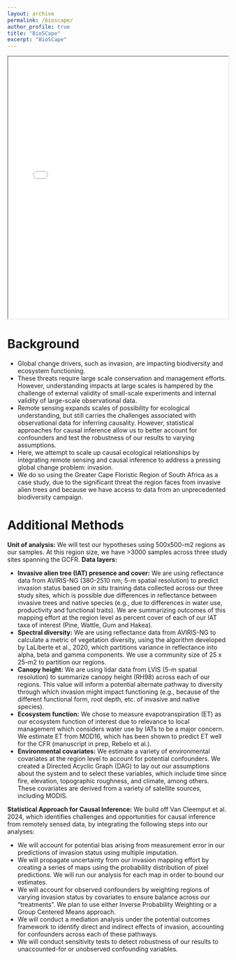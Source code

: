 ```yaml
---
layout: archive
permalink: /bioscape/
author_profile: true
title: "BioSCape"
excerpt: "BioSCape"
---
```


<iframe src="/images/AGU-2024-Poster.pdf" width="100%" height="600px">
    This browser does not support PDFs. Please <a href="/images/AGU-2024-Poster.pdf">download the PDF</a>.
</iframe>

Background
======
* Global change drivers, such as invasion, are impacting biodiversity and ecosystem functioning.
* These threats require large scale conservation and management efforts. However, understanding impacts at large scales is hampered by the challenge of external validity of small-scale experiments and internal validity of large-scale observational data.
* Remote sensing expands scales of possibility for ecological understanding, but still carries the challenges associated with observational data for inferring causality. However, statistical approaches for causal inference allow us to better account for confounders and test the robustness of our results to varying assumptions.
* Here, we attempt to scale up causal ecological relationships by integrating remote sensing and causal inference to address a pressing global change problem: invasion.
* We do so using the Greater Cape Floristic Region of South Africa as a case study, due to the significant threat the region faces from invasive alien trees and because we have access to data from an unprecedented biodiversity campaign.

Additional Methods
======
**Unit of analysis:** We will test our hypotheses using 500x500-m2 regions as our samples. At this region size, we have >3000 samples across three study sites spanning the GCFR.
**Data layers:**
* **Invasive alien tree (IAT) presence and cover:** We are using reflectance data from AVIRIS-NG (380-2510 nm; 5-m spatial resolution) to predict invasion status based on *in situ* training data collected across our three study sites, which is possible due differences in reflectance between invasive trees and native species (e.g., due to differences in water use, productivity and functional traits). We are summarizing outcomes of this mapping effort at the region level as percent cover of each of our IAT taxa of interest (Pine, Wattle, Gum and Hakea).
* **Spectral diversity:** We are using reflectance data from AVIRIS-NG to calculate a metric of vegetation diversity, using the algorithm developed by LaLiberte et al., 2020, which partitions variance in reflectance into alpha, beta and gamma components. We use a community size of 25 x 25-m2 to partition our regions.
* **Canopy height:** We are using lidar data from LVIS (5-m spatial resolution) to summarize canopy height (RH98) across each of our regions. This value will inform a potential alternate pathway to diversity through which invasion might impact functioning (e.g., because of the different functional form, root depth, etc. of invasive and native species).
* **Ecosystem function:** We chose to measure evapotranspiration (ET) as our ecosystem function of interest due to relevance to local management which considers water use by IATs to be a major concern. We estimate ET from MOD16, which has been shown to predict ET well for the CFR (manuscript in prep, Rebelo et al.).
* **Environmental covariates:** We estimate a variety of environmental covariates at the region level to account for potential confounders. We created a Directed Acyclic Graph (DAG) to lay out our assumptions about the system and to select these variables, which include time since fire, elevation, topographic roughness, and climate, among others. These covariates are derived from a variety of satellite sources, including MODIS. 

**Statistical Approach for Causal Inference:** We build off Van Cleemput et al. 2024, which identifies challenges and opportunities for causal inference from remotely sensed data, by integrating the following steps into our analyses:
* We will account for potential bias arising from measurement error in our predictions of invasion status using multiple imputation.
* We will propagate uncertainty from our invasion mapping effort by creating a series of maps using the probability distribution of pixel predictions. We will run our analysis for each map in order to bound our estimates.
* We will account for observed confounders by weighting regions of varying invasion status by covariates to ensure balance across our “treatments”. We plan to use either Inverse Probability Weighting or a Group Centered Means approach.
* We will conduct a mediation analysis under the potential outcomes framework to identify direct and indirect effects of invasion, accounting for confounders across each of these pathways.
* We will conduct sensitivity tests to detect robustness of our results to unaccounted-for or unobserved confounding variables. 


  

